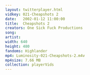 ```yaml
---
layout: twitterplayer.html
vidkey: 021-Cheapshots 2
date:   2002-01-12 11:00:00
title:  Cheapshots 2
creators: One Sick Fuck Productions
song: 
artist: 
width: 640
height: 480
fandoms: Highlander
mp4: Luminosity-021-Cheapshots-2.m4v
mp4size: 7.66 MB
collection: playerVids
---
```


  <div>
  
  </div>
  